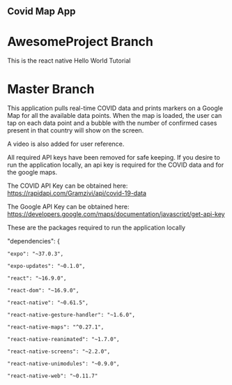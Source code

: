 ## Covid Map App
# AwesomeProject Branch
This is the react native Hello World Tutorial

# Master Branch
This application pulls real-time COVID data and prints markers on a Google Map for all the available data points. When the map is loaded, the user can tap on each data point and a bubble with the number of confirmed cases present in that country will show on the screen.

A video is also added for user reference.

All required API keys have been removed for safe keeping. If you desire to run the application locally, an api key is required for the COVID data and for the google maps.

The COVID API Key can be obtained here: https://rapidapi.com/Gramzivi/api/covid-19-data

The Google API Key can be obtained here: https://developers.google.com/maps/documentation/javascript/get-api-key

These are the packages required to run the application locally

  "dependencies": {
  
    "expo": "~37.0.3",
    
    "expo-updates": "~0.1.0",
    
    "react": "~16.9.0",
    
    "react-dom": "~16.9.0",
    
    "react-native": "~0.61.5",
    
    "react-native-gesture-handler": "~1.6.0",
    
    "react-native-maps": "^0.27.1",
    
    "react-native-reanimated": "~1.7.0",
    
    "react-native-screens": "~2.2.0",
    
    "react-native-unimodules": "~0.9.0",
    
    "react-native-web": "~0.11.7"


